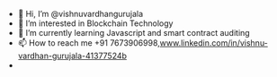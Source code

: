 - 👋 Hi, I’m @vishnuvardhangurujala
- 👀 I’m interested in Blockchain Technology
- 🌱 I’m currently learning Javascript and smart contract auditing
- 📫 How to reach me +91 7673906998,www.linkedin.com/in/vishnu-vardhan-gurujala-41377524b
- 

<!---
vishnuvardhangurujala/vishnuvardhangurujala is a ✨ special ✨ repository because its `README.md` (this file) appears on your GitHub profile.
You can click the Preview link to take a look at your changes.
--->
